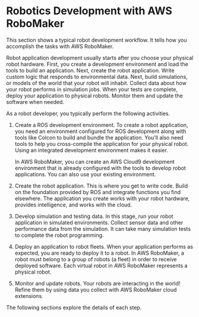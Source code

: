 # Robotics Development with AWS RoboMaker<a name="how-it-works-robot-development"></a>

This section shows a typical robot development workflow\. It tells how you accomplish the tasks with AWS RoboMaker\.

Robot application development usually starts after you choose your physical robot hardware\. First, you create a development environment and load the tools to build an application\. Next, create the robot application\. Write custom logic that responds to environmental data\. Next, build simulations, or models of the world that your robot will inhabit\. Collect data about how your robot performs in simulation jobs\. When your tests are complete, deploy your application to physical robots\. Monitor them and update the software when needed\. 

As a robot developer, you typically perform the following activities\.

1. Create a ROS development environment\. To create a robot application, you need an environment configured for ROS development along with tools like Colcon to build and bundle the application\. You'll also need tools to help you cross\-compile the application for your physical robot\. Using an integrated development environment makes it easier\. 

   In AWS RoboMaker, you can create an AWS Cloud9 development environment that is already configured with the tools to develop robot applications\. You can also use your existing environment\.

1. Create the robot application\. This is where you get to write code\. Build on the foundation provided by ROS and integrate functions you find elsewhere\. The application you create works with your robot hardware, provides intelligence, and works with the cloud\. 

1. Develop simulation and testing data\. In this stage, run your robot application in simulated environments\. Collect sensor data and other performance data from the simulation\. It can take many simulation tests to complete the robot programming\. 

1. Deploy an application to robot fleets\. When your application performs as expected, you are ready to deploy it to a robot\. In AWS RoboMaker, a robot must belong to a group of robots \(a fleet\) in order to receive deployed software\. Each virtual robot in AWS RoboMaker represents a physical robot\. 

1. Monitor and update robots\. Your robots are interacting in the world\! Refine them by using data you collect with AWS RoboMaker cloud extensions\. 

The following sections explore the details of each step\.